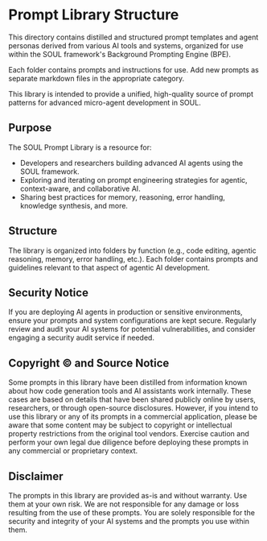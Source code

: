 # Prompt Library Structure

This directory contains distilled and structured prompt templates and agent personas derived from various AI tools and systems, organized for use within the SOUL framework's Background Prompting Engine (BPE).

Each folder contains prompts and instructions for use. Add new prompts as separate markdown files in the appropriate category.

This library is intended to provide a unified, high-quality source of prompt patterns for advanced micro-agent development in SOUL.

## Purpose

The SOUL Prompt Library is a resource for:
- Developers and researchers building advanced AI agents using the SOUL framework.
- Exploring and iterating on prompt engineering strategies for agentic, context-aware, and collaborative AI.
- Sharing best practices for memory, reasoning, error handling, knowledge synthesis, and more.

## Structure

The library is organized into folders by function (e.g., code editing, agentic reasoning, memory, error handling, etc.). Each folder contains prompts and guidelines relevant to that aspect of agentic AI development.

## Security Notice

If you are deploying AI agents in production or sensitive environments, ensure your prompts and system configurations are kept secure. Regularly review and audit your AI systems for potential vulnerabilities, and consider engaging a security audit service if needed.

## Copyright © and Source Notice

Some prompts in this library have been distilled from information known about how code generation tools and AI assistants work internally. These cases are based on details that have been shared publicly online by users, researchers, or through open-source disclosures. However, if you intend to use this library or any of its prompts in a commercial application, please be aware that some content may be subject to copyright or intellectual property restrictions from the original tool vendors. Exercise caution and perform your own legal due diligence before deploying these prompts in any commercial or proprietary context.

## Disclaimer

The prompts in this library are provided as-is and without warranty. Use them at your own risk. We are not responsible for any damage or loss resulting from the use of these prompts. You are solely responsible for the security and integrity of your AI systems and the prompts you use within them.
